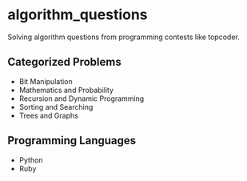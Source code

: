 # algorithm_questions

Solving algorithm questions from programming contests like topcoder.

## Categorized Problems

- Bit Manipulation
- Mathematics and Probability
- Recursion and Dynamic Programming
- Sorting and Searching
- Trees and Graphs

## Programming Languages

- Python
- Ruby
